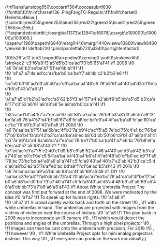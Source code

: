 {\rtf1\ansi\ansicpg950\cocoartf1504\cocoasubrtf830
{\fonttbl\f0\fnil\fcharset136 .PingFangTC-Regular;\f1\fnil\fcharset0 HelveticaNeue;}
{\colortbl;\red255\green255\blue255;\red22\green25\blue31;\red255\green255\blue255;}
{\*\expandedcolortbl;;\cssrgb\c11373\c12941\c16078;\cssrgb\c100000\c100000\c100000;}
\paperw11900\paperh16840\margl1440\margr1440\vieww10800\viewh8400\viewkind0
\deftab720
\pard\pardeftab720\sl340\partightenfactor0

\f0\fs28 \cf2 \cb3 \expnd0\expndtw0\kerning0
\outl0\strokewidth0 \strokec2 \'c3\'f6\'a9\'f3\'a5\'d5\'b3\'ca\'ad\'70\'b5\'65\'a1\'41
\f1  2008
\f0 \'a6\'7e\'a9\'b3\'aa\'ba\'b7\'51\'aa\'6b\'a1\'41
\f1  
\f0 \'a1\'a7\'a7\'da\'ad\'cc\'aa\'ba\'b0\'ca\'be\'f7\'ab\'dc\'c2\'b2\'b3\'e6
\f1  
\f0 \'ac\'b0\'b3\'6f\'ad\'d3\'a5\'40\'ac\'c9\'aa\'ba\'a4\'48\'c5\'76\'b5\'6f\'a4\'40\'ad\'d3\'c1\'6e\'ad\'b5\'a1\'43\'a1\'a8
\f1  
\f0 \'a1\'a7\'a5\'c1\'b2\'b3\'ad\'cc\'a6\'62\'b5\'f3\'a4\'57\'a4\'e2\'ab\'f9\'b5\'db\'a5\'d5\'b3\'ca\'a6\'77\'c0\'52\'a6\'61\'a8\'d3\'a6\'5e\'a8\'ab\'b0\'ca\'a1\'41
\f1  
\f0 \'b3\'ca\'ad\'b1\'a4\'57\'a7\'eb\'ae\'67\'a5\'58\'aa\'ba\'bc\'76\'b9\'b3\'a8\'d3\'a6\'db\'a9\'f3\'be\'fa\'a5\'76\'a4\'57\'b4\'bf\'b8\'67\'a8\'fc\'a8\'ec\'bc\'c9\'a4\'4f\'aa\'ba\'a8\'fc\'ae\'60\'aa\'cc\'bc\'76\'b9\'b3\'a1\'43\'a1\'a8
\f1  2008
\f0 \'a6\'7e\'aa\'ba\'b7\'51\'aa\'6b\'ac\'4f\'b3\'7a\'b9\'4c\'ac\'f5\'a5\'7e\'bd\'75\'c4\'e1\'bc\'76\'be\'f7\'b0\'bb\'b4\'fa\'ab\'42\'b3\'ca\'aa\'ba\'a6\'ec\'b8\'6d\'bb\'50\'b6\'c9\'b1\'d7\'a8\'a4\'a1\'41\'b3\'7a\'b9\'4c\'a4\'6a\'ab\'ac\'a7\'eb\'bc\'76\'be\'f7\'b0\'ca\'ba\'41\'a7\'eb\'bc\'76\'b9\'ef\'a6\'ec\'a4\'57\'a5\'68\'a1\'43
\f1  *
\f0 \'b7\'ed\'ae\'c9\'a7\'f5\'c2\'40\'c1\'d9\'b8\'c9\'a5\'52\'a4\'46\'a4\'40\'ad\'d3\'ab\'42\'b3\'ca\'a7\'40\'ac\'b0\'c1\'6e\'c5\'54\'aa\'ba\'b4\'43\'a4\'b6\'a1\'41\'a5\'48\'b0\'cf\'b0\'ec\'b9\'71\'a5\'78\'bc\'73\'bc\'bd\'a4\'e8\'a6\'a1\'a1\'41\'c5\'fd\'a8\'43\'a4\'40\'a7\'e2\'ab\'42\'b3\'ca\'c5\'dc\'a6\'a8\'b3\'e2\'a5\'7a\'af\'e0\'bc\'bd\'a9\'f1\'c1\'6e\'ad\'b5\'a1\'43
\f1  2016
\f0 \'a6\'7e\'aa\'ba\'aa\'a9\'a5\'bb\'ab\'68\'ac\'4f\'a5\'69\'a5\'48
\f1 DIY
\f0 \'aa\'ba\'c3\'fe\'a4\'f1\'a6\'db\'bb\'73\'a4\'70\'ab\'ac\'a7\'eb\'bc\'76\'a4\'db\'bf\'4f\'be\'f7\'ac\'b0\'a5\'d8\'bc\'d0\'bb\'73\'a7\'40\'a1\'41\'c5\'fd\'a8\'43\'ad\'d3\'a4\'48\'b3\'a3\'a5\'69\'a5\'48\'a6\'db\'bb\'73\'a7\'b9\'a6\'a8\'a1\'43
\f1  About White Umbrella Project The concept was first put forward at the end of 2008. We were motivated by the idea 
\f0 \'a1\'a7
\f1 To speak up for human rights.
\f0 \'a1\'a8
\f1  
\f0 \'a1\'a7
\f1 A crowd quietly walks back and forth on the street
\f0 ,
\f1  with white umbrellas in hand. The umbrellas are projected with images from the victims of violence over the course of history.
\f0 \'a1\'a8
\f1  The plan back in 2008 was to incorporate an IR camera
\f0 ,
\f1  which would detect the positions and angles of the umbrellas. Through a high pixel projector
\f0 ,
\f1  images can then be cast onto the umbrella with precision. For 2016
\f0 ,
\f1  however
\f0 ,
\f1  White Umbrella Project opts for mini analog projectors instead. This way
\f0 ,
\f1  everyone can produce the work individually.}